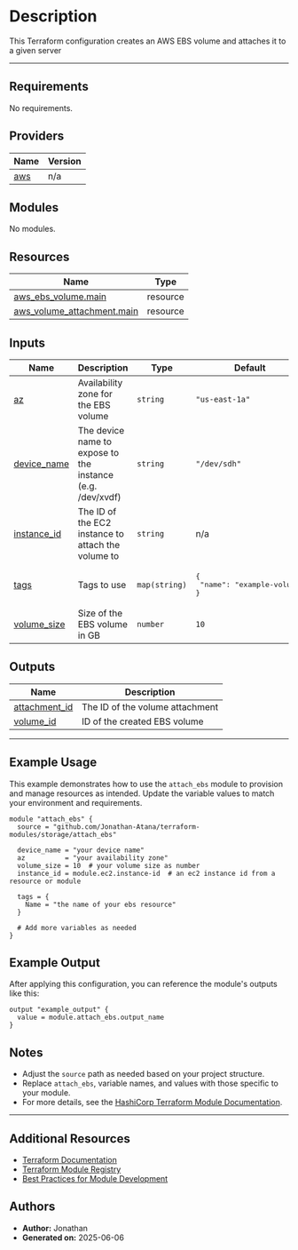 <!-- BEGIN_TF_DOCS -->

# Description

This Terraform configuration creates an AWS EBS volume and attaches it to a given server

---

## Requirements

No requirements.

## Providers

| Name                                             | Version |
| ------------------------------------------------ | ------- |
| <a name="provider_aws"></a> [aws](#provider_aws) | n/a     |

## Modules

No modules.

## Resources

| Name                                                                                                                        | Type     |
| --------------------------------------------------------------------------------------------------------------------------- | -------- |
| [aws_ebs_volume.main](https://registry.terraform.io/providers/hashicorp/aws/latest/docs/resources/ebs_volume)               | resource |
| [aws_volume_attachment.main](https://registry.terraform.io/providers/hashicorp/aws/latest/docs/resources/volume_attachment) | resource |

## Inputs

| Name                                                               | Description                                                | Type          | Default                                          | Required |
| ------------------------------------------------------------------ | ---------------------------------------------------------- | ------------- | ------------------------------------------------ | :------: |
| <a name="input_az"></a> [az](#input_az)                            | Availability zone for the EBS volume                       | `string`      | `"us-east-1a"`                                   |    no    |
| <a name="input_device_name"></a> [device_name](#input_device_name) | The device name to expose to the instance (e.g. /dev/xvdf) | `string`      | `"/dev/sdh"`                                     |    no    |
| <a name="input_instance_id"></a> [instance_id](#input_instance_id) | The ID of the EC2 instance to attach the volume to         | `string`      | n/a                                              |   yes    |
| <a name="input_tags"></a> [tags](#input_tags)                      | Tags to use                                                | `map(string)` | <pre>{<br/> "name": "example-volume"<br/>}</pre> |    no    |
| <a name="input_volume_size"></a> [volume_size](#input_volume_size) | Size of the EBS volume in GB                               | `number`      | `10`                                             |    no    |

## Outputs

| Name                                                                       | Description                     |
| -------------------------------------------------------------------------- | ------------------------------- |
| <a name="output_attachment_id"></a> [attachment_id](#output_attachment_id) | The ID of the volume attachment |
| <a name="output_volume_id"></a> [volume_id](#output_volume_id)             | ID of the created EBS volume    |

---

## Example Usage

This example demonstrates how to use the `attach_ebs` module to provision and manage resources as intended. Update the variable values to match your environment and requirements.

```hcl
module "attach_ebs" {
  source = "github.com/Jonathan-Atana/terraform-modules/storage/attach_ebs"

  device_name = "your device name"
  az          = "your availability zone"
  volume_size = 10  # your volume size as number
  instance_id = module.ec2.instance-id  # an ec2 instance id from a resource or module

  tags = {
    Name = "the name of your ebs resource"
  }

  # Add more variables as needed
}
```

## Example Output

After applying this configuration, you can reference the module's outputs like this:

```hcl
output "example_output" {
  value = module.attach_ebs.output_name
}
```

## Notes

- Adjust the `source` path as needed based on your project structure.
- Replace `attach_ebs`, variable names, and values with those specific to your module.
- For more details, see the [HashiCorp Terraform Module Documentation](https://developer.hashicorp.com/terraform/language/modules/develop/examples).

---

## Additional Resources

- [Terraform Documentation](https://developer.hashicorp.com/terraform/docs)
- [Terraform Module Registry](https://registry.terraform.io/)
- [Best Practices for Module Development](https://developer.hashicorp.com/terraform/language/modules/develop)

## Authors

- **Author:** Jonathan
- **Generated on:** 2025-06-06
<!-- END_TF_DOCS -->

